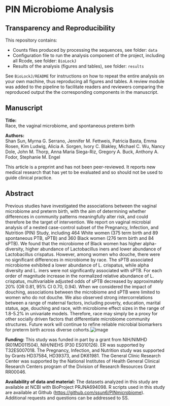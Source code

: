 
# PIN Microbiome Analysis

## Transparency and Reproducibility

This repository contains:         

 * Counts files produced by processing the sequences, see folder: `data`
 * Configuration file to run the analysis component of the project, including all Rcode, see folder: `BioLockJ`
 * Results of the analysis (figures and tables), see folder: `results`
 
See `BioLockJ/README` for instructions on how to repeat the entire analysis on your own machine, thus reproducing all figures and tables.  A review module was added to the pipeline to facilitate readers and reviewers comparing the reproduced output the the corresponding components in the manuscript.

## Manuscript

**Title:**                
Race, the vaginal microbiome, and spontaneous preterm birth

**Authors:**               
Shan Sun, Myrna G. Serrano, Jennifer M. Fettweis, Patricia Basta, Emma Rosen, Kim Ludwig, Alicia A. Sorgen, Ivory C. Blakley, Michael C. Wu, Nancy Dole, John M. Thorp, Anna Maria Siega-Riz, Gregory A. Buck, Anthony A. Fodor, Stephanie M. Engel


This article is a preprint and has not been peer-reviewed. It reports new medical research that has yet to be evaluated and so should not be used to guide clinical practice.

## Abstract
Previous studies have investigated the associations between the vaginal microbiome and preterm birth, with the aim of determining whether differences in community patterns meaningfully alter risk, and could therefore be the target of intervention. We report on vaginal microbial analysis of a nested case-control subset of the Pregnancy, Infection, and Nutrition (PIN) Study, including 464 White women (375 term birth and 89 spontaneous PTB, sPTB) and 360 Black women (276 term birth and 84 sPTB). We found that the microbiome of Black women has higher alpha-diversity, higher abundance of Lactobacillus iners and lower abundance of Lactobacillus crispatus. However, among women who douche, there were no significant differences in microbiome by race. The sPTB associated microbiome exhibited a lower abundance of L. crispatus, while alpha diversity and L. iners were not significantly associated with sPTB. For each order of magnitude increase in the normalized relative abundance of L. crispatus, multivariable adjusted odds of sPTB decreased by approximately 20% (OR 0.81, 95% CI 0.70, 0.94). When we considered the impact of douching, associations between the microbiome and sPTB were limited to women who do not douche. We also observed strong intercorrelations between a range of maternal factors, including poverty, education, marital status, age, douching and race, with microbiome effect sizes in the range of 1.8-5.2% in univariate models. Therefore, race may simply be a proxy for other socially driven factors that differentiate microbiome community structures. Future work will continue to refine reliable microbial biomarkers for preterm birth across diverse cohorts.![image](https://user-images.githubusercontent.com/49845798/146266061-20222848-9905-4e84-bb23-52133bbecffe.png)


**Funding:**
This study was funded in part by a grant from NIH/NIMHD (R01MD011504), NIH/NIEHS (P30 ES010126). ER was supported by T32ES007018. The Pregnancy, Infection, and Nutrition study was supported by Grants HD37584, HD39373, and DK61981. The General Clinic Research Center was supported by the National Institutes of Health General Clinical Research Centers program of the Division of Research Resources Grant RR00046. 

**Availability of data and material:**
The datasets analyzed in this study are available at NCBI with BioProject PRJNA694098. R scripts used in this study are available at Github (https://github.com/ssun6/PINmicrobiome). Additional requests and questions can be addressed to SS. 
